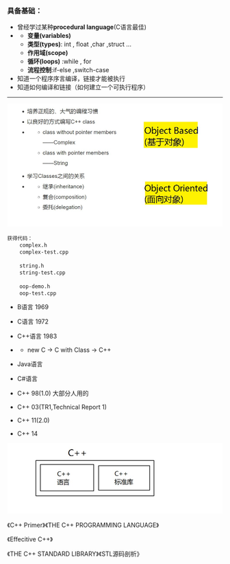 ### 具备基础：

* 曾经学过某种**procedural language**(C语言最佳)
* * **变量(variables)**
  * **类型(types)**: int , float ,char ,struct ...
  * **作用域(scope)**
  * **循环(loops)** :while , for
  * **流程控制**:if-else ,switch-case
* 知道一个程序序言编译，链接才能被执行
* 知道如何编译和链接（如何建立一个可执行程序）

------

<img src="img/01a.jpg">

```
获得代码：
	complex.h
	complex-test.cpp

	string.h
	string-test.cpp

	oop-demo.h
	oop-test.cpp
```



* B语言 1969
* C语言 1972
* C++语言 1983
* * new C -> C with Class -> C++
* Java语言
* C#语言



* C++ 98(1.0)    大部分人用的
* C++ 03(TR1,Technical Report 1)
* C++ 11(2.0)
* C++ 14

<img src="img/01b.jpg">

《C++ Primer》《THE C++ PROGRAMMING LANGUAGE》

《Effecitive C++》 

《THE C++ STANDARD LIBRARY》《STL源码剖析》





